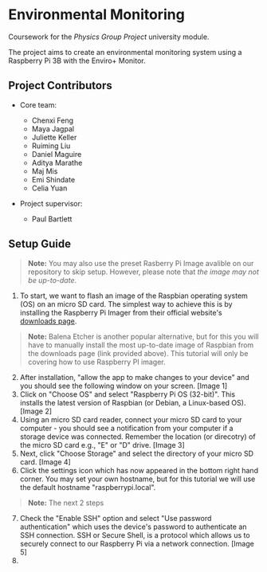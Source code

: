 
# Environmental Monitoring

Coursework for the *Physics Group Project* university module.

The project aims to create an environmental monitoring system using a Raspberry Pi 3B with the Enviro+ Monitor. 

## Project Contributors
- Core team:
	- Chenxi Feng
	- Maya Jagpal
	- Juliette Keller
	- Ruiming Liu
	- Daniel Maguire
	- Aditya Marathe
	- Maj Mis
	- Emi Shindate
	- Celia Yuan

- Project supervisor:
	- Paul Bartlett

## Setup Guide
> **Note:** You may also use the preset Rasberry Pi Image avalible on our repository to skip setup. However, please note that *the image may not be up-to-date*.

1. To start, we want to flash an image of the Raspbian operating system (OS) on an micro SD card. The simplest way to achieve this is by  installing the Raspberry Pi Imager from their official website's [downloads page](https://www.raspberrypi.com/software/).
> **Note:** Balena Etcher is another popular alternative, but for this you will have to manually install the most up-to-date image of Raspbian from the downloads page (link provided above). This tutorial will only be covering how to use Raspberry PI imager.
2. After installation, "allow the app to make changes to your device" and you should see the following window on your screen.
[Image 1]
3. Click on "Choose OS" and select "Raspberry Pi OS (32-bit)". This installs the latest version of Raspbian (or Debian, a Linux-based OS).
[Image 2]
4. Using an micro SD card reader, connect your micro SD card to your computer - you should see a notification from your computer if a storage device was connected. Remember the location (or direcotry) of the micro SD card e.g., "E" or "D" drive.
[Image 3]
5. Next, click "Choose Storage" and select the directory of your micro SD card. 
[Image 4]
6. Click the settings icon which has now appeared in the bottom right hand corner. You may set your own hostname, but for this tutorial we will use the default hostname "raspberrypi.local".
> **Note:** The next 2 steps
7. Check the "Enable SSH" option and select "Use password authentication" which uses the device's password to authenticate an SSH connection. SSH or Secure Shell, is a protocol which allows us to securely connect to our Raspberry Pi via a network connection.
[Image 5]
8.  
